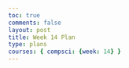 ```yaml
---
toc: true
comments: false
layout: post
title: Week 14 Plan
type: plans
courses: { compsci: {week: 14} }
---
```



